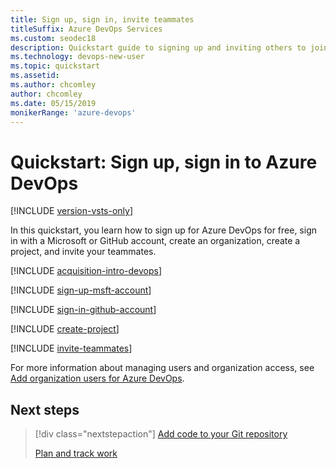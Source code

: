 ```yaml
---
title: Sign up, sign in, invite teammates
titleSuffix: Azure DevOps Services
ms.custom: seodec18  
description: Quickstart guide to signing up and inviting others to join a project in Azure DevOps
ms.technology: devops-new-user 
ms.topic: quickstart
ms.assetid: 
ms.author: chcomley
author: chcomley
ms.date: 05/15/2019
monikerRange: 'azure-devops'
---
```


# Quickstart: Sign up, sign in to Azure DevOps

[!INCLUDE [version-vsts-only](../includes/version-vsts-only.md)]

In this quickstart, you learn how to sign up for Azure DevOps for free, sign in with a Microsoft or GitHub account, create an organization, create a project, and invite your teammates.

[!INCLUDE [acquisition-intro-devops](../includes/acquisition-intro-devops.md)]

<a name="MicrosoftAccount"></a>

[!INCLUDE [sign-up-msft-account](../includes/sign-up-msft-account.md)]

<a name="GitHubAccount"></a>

[!INCLUDE [sign-in-github-account](../includes/sign-in-github-account.md)]

<a name="CreateProject"></a>

[!INCLUDE [create-project](../includes/create-project.md)]

<a id="invite-others" />

[!INCLUDE [invite-teammates](../includes/invite-teammates.md)]

For more information about managing users and organization access, see [Add organization users for Azure DevOps](../organizations/accounts/add-organization-users.md).

## Next steps  
 
> [!div class="nextstepaction"]
> [Add code to your Git repository](code-with-git.md)
>
> [Plan and track work](plan-track-work.md)


